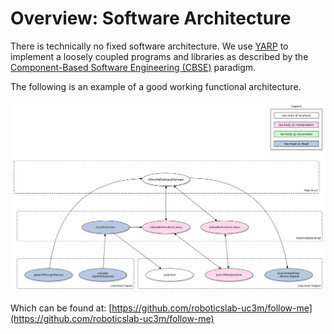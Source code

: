 # Overview: Software Architecture

There is technically no fixed software architecture. We use [YARP](http://www.yarp.it/) to implement a loosely coupled programs and libraries as described by the [Component-Based Software Engineering (CBSE)](https://en.wikipedia.org/wiki/Component-based_software_engineering) paradigm.

The following is an example of a good working functional architecture.

![follow-me app](assets/follow-me-app.png)

Which can be found at: [https://github.com/roboticslab-uc3m/follow-me](https://github.com/roboticslab-uc3m/follow-me)

